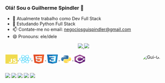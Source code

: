 ### Olá! Sou o Guilherme Spindler 👋



- 🔭 Atualmente trabalho como Dev Full Stack
- 🌱 Estudando Python Full Stack
- 📫 Contate-me no email: negociosguispindler@gmail.com
- 😄 Pronouns: ele/dele

<div align="center">
  <a href="https://github.com/guilhermespindler">
  <img height="180em" src="https://github-readme-stats.vercel.app/api?username=guilhermespindler&show_icons=true&theme=github_dark&include_all_commits=true&count_private=true"/>
  <img height="180em" src="https://github-readme-stats.vercel.app/api/top-langs/?username=guilhermespindler&layout=compact&langs_count=7&theme=github_dark"/>
</div>

  <div>
  <div style="display: inline_block"><br>
  <img align="center" alt="Gui-Js" height="30" width="40" src="https://raw.githubusercontent.com/devicons/devicon/master/icons/javascript/javascript-plain.svg">
  <img align="center" alt="Gui-React" height="30" width="40" src="https://raw.githubusercontent.com/devicons/devicon/master/icons/react/react-original.svg">
  <img align="center" alt="Gui-HTML" height="30" width="40" src="https://raw.githubusercontent.com/devicons/devicon/master/icons/html5/html5-original.svg">
  <img align="center" alt="Gui-CSS" height="30" width="40" src="https://raw.githubusercontent.com/devicons/devicon/master/icons/css3/css3-original.svg">
  <img align="center" alt="Gui-Python" height="30" width="40" src="https://raw.githubusercontent.com/devicons/devicon/master/icons/python/python-original.svg">
  <img align="center" alt="Gui-Csharp" height="30" width="40" src="https://raw.githubusercontent.com/devicons/devicon/master/icons/csharp/csharp-original.svg">
  <img align="right" alt="Gui-Gif" height="150" style="border-radius:50px;" src="https://cdn.discordapp.com/attachments/627318522795786250/894740294115926036/GIF_ANIMADO.gif">
</div>
                                                                                 
##
    
 <div>
  <a href="https://instagram.com/fayad_gspindler" target="_blank"><img src="https://img.shields.io/badge/-Instagram-%23E4405F?style=for-the-badge&logo=instagram&logoColor=white" target="_blank"></a>
 	<a href="https://www.twitch.tv/GuiDaRave" target="_blank"><img src="https://img.shields.io/badge/Twitch-9146FF?style=for-the-badge&logo=twitch&logoColor=white" target="_blank"></a>
 <a href="https://discord.gg/TQ4PweqZEf" target="_blank"><img src="https://img.shields.io/badge/Discord-7289DA?style=for-the-badge&logo=discord&logoColor=white" target="_blank"></a> 
  <a href = "mailto:negociosguispindler@gmail.com"><img src="https://img.shields.io/badge/-Gmail-%23333?style=for-the-badge&logo=gmail&logoColor=white" target="_blank"></a>
  <a href="https://www.linkedin.com/in/guilherme-spindler-40a701132" target="_blank"><img src="https://img.shields.io/badge/-LinkedIn-%230077B5?style=for-the-badge&logo=linkedin&logoColor=white" target="_blank"></a> 
 </div>
